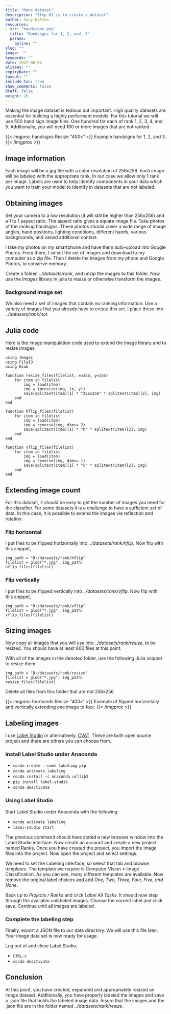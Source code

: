 ```yaml
---
title: "Make dataset"
description: "Step 01 is to create a dataset"
author: Gary Dalton
resources:
- src: "handsigns.png"
  title: "Handsigns for 1, 2, and, 3"
  params:
    byline: ""
slug: ""
image: ""
keywords: ""
date: 2022-06-02
aliases: ""
expiryDate: ""
layout: ""
include_toc: true
show_comments: false
draft: false
weight: 20
---
```


Making the image dataset is tedious but important. High quality datasets are essential for building a highly performant models. For this tutorial we will use 500 hand sign image files. One hundred for each of rank 1, 2, 3, 4, and 5. Additionally, you will need 100 or more images that are not ranked.

{{< imgproc handsigns Resize "400x" >}}
Example handsigns for 1, 2, and 3.
{{< /imgproc >}}

## Image information

Each image will be a jpg file with a color resolution of 256x256. Each image will be labeled with the appropriate rank. In our case we allow only 1 rank per image. Labels are used to help identify components in your data which you want to train your model to identify in datasets that are not labeled.

## Obtaining images

Set your camera to a low resolution (it will still be higher than 256x256) and a 1 to 1 aspect ratio. The aspect ratio gives a square image file. Take photos of the ranking handsigns. These photos should cover a wide range of image angles, hand positions, lighting conditions, different hands, various backgrounds, and varied additional context.

I take my photos on my smartphone and have them auto-upload into Google Photos. From there, I select the set of images and download to my computer as a zip file. Then I delete the images from my phone and Google Photos, to conserve memory.

Create a folder, _../datasets/rank_, and unzip the images to this folder. Now use the _Images_ library in julia to resize or otherwise transform the images.

### Background image set
We also need a set of images that contain no ranking information. Use a variety of images that you already have to create this set. I place these into _../datasets/rank/not_.

## Julia code
Here is the image manipulation code used to extend the image library and to resize images.

    using Images
    using FileIO
    using Glob

    function resize_files(filelist, x=256, y=256)
        for item in filelist
            img = load(item)
            img = imresize(img, (x, y))
            save(splitext(item)[1] * "256x256" * splitext(item)[2], img)
        end
    end

    function hflip_files(filelist)
        for item in filelist
            img = load(item)
            img = reverse(img, dims= 2)
            save(splitext(item)[1] * "h" * splitext(item)[2], img)
        end
    end

    function vflip_files(filelist)
        for item in filelist
            img = load(item)
            img = reverse(img, dims= 1)
            save(splitext(item)[1] * "v" * splitext(item)[2], img)
        end
    end

## Extending image count

For this dataset, it should be easy to get the number of images you need for the classifier. For some datasets it is a challenge to have a sufficient set of data. In this case, it is possible to extend the images via reflection and rotation.

### Flip horizontal
I put files to be flipped horizontally into _../datasets/rank/hflip_. Now flip with this snippet,

    img_path = "D:/datasets/rank/hflip"
    filelist = glob("*.jpg", img_path)
    hflip_files(filelist)

### Flip vertically
I put files to be flipped vertically into _../datasets/rank/vflip_. Now flip with this snippet,

    img_path = "D:/datasets/rank/vflip"
    filelist = glob("*.jpg", img_path)
    vflip_files(filelist)

## Sizing images
Now copy all images that you will use into _../datasets/rank/resize_, to be resized. You should have at least 600 files at this point.

With all of the images in the denoted folder, use the following Julia snippet to resize them.

    img_path = "D:/datasets/rank/resize"
    filelist = glob("*.jpg", img_path)
    resize_files(filelist)

Delete all files from this folder that are not 256x256.

{{< imgproc fourhands Resize "400x" >}}
Example of flipped horizontally and vertically extending one image to four.
{{< /imgproc >}}

## Labeling images

I use [Label Studio](https://labelstud.io/) or alternatively, [CVAT](https://cvat.org/). These are both open source project and there are others you can choose from.

### Install Label Studio under Anaconda

* `conda create --name labelimg pip`
* `conda activate labelimg`
* `conda install -c anaconda urllib3`
* `pip install label-studio`
* `conda deactivate`

### Using Label Studio
Start Label Studio under Anaconda with the following
* `conda activate labelimg`
* `label-studio start`

The previous command should have stated a new browser window into the Label Studio interface. Now create an account and create a new project named Ranks. Once you have created the project, you import the image files into the project. Now open the project and select settings.

We need to set the Labeling interface, so select that tab and browse templates. The template we require is Computer Vision > Image Classification. As you can see, many different templates are available. Now remove the original label choices and add _One, Two, Three, Four, Five, and None_.

Back up to _Projects / Ranks_ and click _Label All Tasks_. It should now step through the available unlabeled images. Choose the correct label and click save. Continue until all images are labeled.

### Complete the labeling step
Finally, export a JSON file to our data directory. We will use this file later. Your image data set is now ready for usage.

Log out of and close Label Studio,

* `CTRL-c`
* `conda deactivate`

## Conclusion
At this point, you have created, expanded and appropriately resized an image dataset. Additionally, you have properly labeled the images and save a .json file that holds the labeled image data. Insure that the images and the .json file are in the folder named  _../datasets/rank/resize_.
